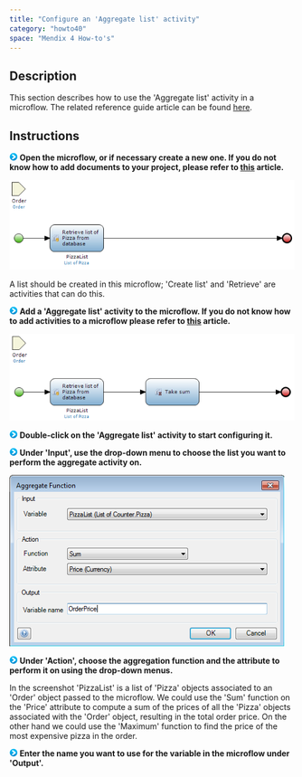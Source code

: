 ```yaml
---
title: "Configure an 'Aggregate list' activity"
category: "howto40"
space: "Mendix 4 How-to's"
---
```

## Description

This section describes how to use the 'Aggregate list' activity in a microflow. The related reference guide article can be found [here](/refguide4/aggregate-list).

## Instructions

![](attachments/819203/917932.png) **Open the microflow, or if necessary create a new one. If you do not know how to add documents to your project, please refer to [this](add-documents-to-a-module) article.**

![](attachments/2621501/2752771.png)

A list should be created in this microflow; 'Create list' and 'Retrieve' are activities that can do this.

![](attachments/819203/917932.png) **Add a 'Aggregate list' activity to the microflow. If you do not know how to add activities to a microflow please refer to [this](add-an-activity-to-a-microflow) article.**

![](attachments/2621501/2752770.png)

![](attachments/819203/917932.png) **Double-click on the 'Aggregate list' activity to start configuring it.**

![](attachments/819203/917932.png) **Under 'Input', use the drop-down menu to choose the list you want to perform the aggregate activity on.**

![](attachments/2621501/2752773.png)

![](attachments/819203/917932.png) **Under 'Action', choose the aggregation function and the attribute to perform it on using the drop-down menus.**

In the screenshot 'PizzaList' is a list of 'Pizza' objects associated to an 'Order' object passed to the microflow. We could use the 'Sum' function on the 'Price' attribute to compute a sum of the prices of all the 'Pizza' objects associated with the 'Order' object, resulting in the total order price. On the other hand we could use the 'Maximum' function to find the price of the most expensive pizza in the order.

![](attachments/819203/917932.png) **Enter the name you want to use for the variable in the microflow under 'Output'.**
